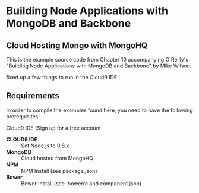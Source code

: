 <h1>Building Node Applications with MongoDB and Backbone</h1>
<h2>Cloud Hosting Mongo with MongoHQ</h2>
<p>This is the example source code from Chapter 10 accompanying O'Reilly's
    "Building Node Applications with MongoDB and Backbone" by Mike Wilson.</p>
<p>fixed up a few things to run in the Cloud9 IDE</p>
<h2>Requirements</h2>
<p>In order to compile the examples found here, you need to have the following
    prerequisites:</p>
<p>Cloud9 IDE (Sign up for a free account</p>
<dl>
    <dt>
        <strong>CLOUD9 IDE</strong>
    </dt>
    <dd>Set Node.js to 0.8.x</dd>
    <dt>
        <strong>MongoDB</strong>
    </dt>
    <dd>Cloud hosted from MongoHQ</dd>
    <dt>
        <strong>NPM</strong>
    </dt>
    <dd>NPM Install (see package.json)</dd>
    <dt>
        <strong>Bower</strong>
    </dt>
    <dd>Bower Install (see .bowerrc and component.json)</dd>
</dl>
